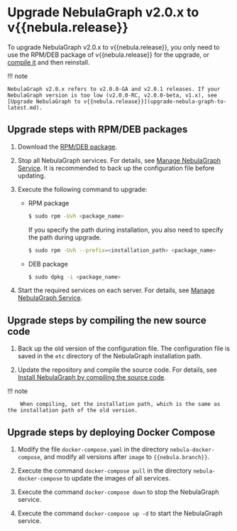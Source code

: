 # Upgrade NebulaGraph v2.0.x to v{{nebula.release}}

To upgrade NebulaGraph v2.0.x to v{{nebula.release}}, you only need to use the RPM/DEB package of v{{nebula.release}} for the upgrade, or [compile it](../2.compile-and-install-nebula-graph/1.install-nebula-graph-by-compiling-the-source-code.md) and then reinstall.

!!! note

    NebulaGraph v2.0.x refers to v2.0.0-GA and v2.0.1 releases. If your NebulaGraph version is too low (v2.0.0-RC, v2.0.0-beta, v1.x), see [Upgrade NebulaGraph to v{{nebula.release}}](upgrade-nebula-graph-to-latest.md).

## Upgrade steps with RPM/DEB packages

1. Download the [RPM/DEB package](https://github.com/vesoft-inc/nebula-graph/releases/tag/v{{nebula.release}}).

2. Stop all NebulaGraph services. For details, see [Manage NebulaGraph Service](../../2.quick-start/5.start-stop-service.md). It is recommended to back up the configuration file before updating.

3. Execute the following command to upgrade:

   - RPM package

      ```bash
      $ sudo rpm -Uvh <package_name>
      ```

      If you specify the path during installation, you also need to specify the path during upgrade.

      ```bash
      $ sudo rpm -Uvh --prefix=<installation_path> <package_name>
      ```

   - DEB package

      ```bash
      $ sudo dpkg -i <package_name>
      ```

4. Start the required services on each server. For details, see [Manage NebulaGraph Service](../../2.quick-start/5.start-stop-service.md#_1).

## Upgrade steps by compiling the new source code

1. Back up the old version of the configuration file. The configuration file is saved in the `etc` directory of the NebulaGraph installation path.

2. Update the repository and compile the source code. For details, see [Install NebulaGraph by compiling the source code](../2.compile-and-install-nebula-graph/1.install-nebula-graph-by-compiling-the-source-code.md).

  !!! note

        When compiling, set the installation path, which is the same as the installation path of the old version.

## Upgrade steps by deploying Docker Compose

1. Modify the file `docker-compose.yaml` in the directory `nebula-docker-compose`, and modify all versions after `image` to `{{nebula.branch}}`.

2. Execute the command `docker-compose pull` in the directory `nebula-docker-compose` to update the images of all services.

3. Execute the command `docker-compose down` to stop the NebulaGraph service.

4. Execute the command `docker-compose up -d` to start the NebulaGraph service.
